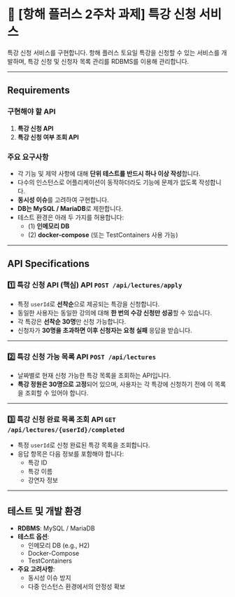 # 🌱 [항해 플러스 2주차 과제] 특강 신청 서비스

특강 신청 서비스를 구현합니다. 항해 플러스 토요일 특강을 신청할 수 있는 서비스를 개발하며, 특강 신청 및 신청자 목록 관리를 RDBMS를 이용해 관리합니다.

---

## Requirements

### 구현해야 할 API
1. **특강 신청 API**
2. **특강 신청 여부 조회 API**

### 주요 요구사항
- 각 기능 및 제약 사항에 대해 **단위 테스트를 반드시 하나 이상 작성**합니다.
- 다수의 인스턴스로 어플리케이션이 동작하더라도 기능에 문제가 없도록 작성합니다.
- **동시성 이슈**를 고려하여 구현합니다.
- **DB는 MySQL / MariaDB**로 제한합니다.
- 테스트 환경은 아래 두 가지를 허용합니다:
    - (1) **인메모리 DB**
    - (2) **docker-compose** (또는 TestContainers 사용 가능)

---

## API Specifications

### 1️⃣ 특강 신청 API (핵심) **API `POST /api/lectures/apply`**
- 특정 `userId`로 **선착순**으로 제공되는 특강을 신청합니다.
- 동일한 사용자는 동일한 강의에 대해 **한 번의 수강 신청만 성공**할 수 있습니다.
- 각 특강은 **선착순 30명**만 신청 가능합니다.
- 신청자가 **30명을 초과하면 이후 신청자는 요청 실패** 응답을 받습니다.

---

### 2️⃣ 특강 신청 가능 목록 API  **`POST /api/lectures`**
- 날짜별로 현재 신청 가능한 특강 목록을 조회하는 API입니다.
- **특강 정원은 30명으로 고정**되어 있으며, 사용자는 각 특강에 신청하기 전에 이 목록을 조회할 수 있어야 합니다.

---

### 3️⃣ 특강 신청 완료 목록 조회 API **`GET /api/lectures/{userId}/completed`**
- 특정 `userId`로 신청 완료된 특강 목록을 조회합니다.
- 응답 항목은 다음 정보를 포함해야 합니다:
    - 특강 ID
    - 특강 이름
    - 강연자 정보

---

## 테스트 및 개발 환경

- **RDBMS**: MySQL / MariaDB
- **테스트 옵션**:
    - 인메모리 DB (e.g., H2)
    - Docker-Compose
    - TestContainers
- **주요 고려사항**:
    - 동시성 이슈 방지
    - 다중 인스턴스 환경에서의 안정성 확보
